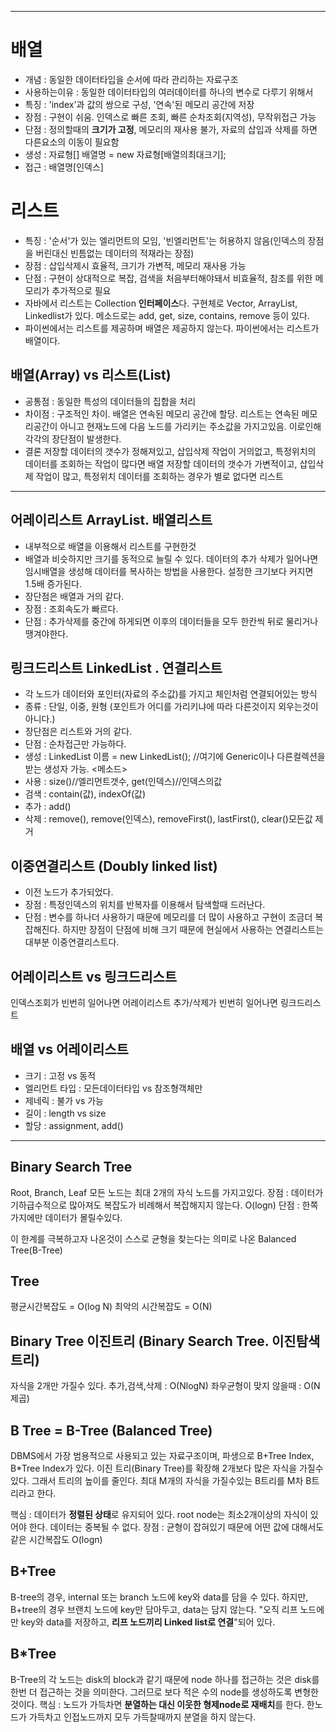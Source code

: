 
---
# 배열
- 개념 : 동일한 데이터타입을 순서에 따라 관리하는 자료구조
- 사용하는이유 : 동일한 데이터타입의 여러데이터를 하나의 변수로 다루기 위해서
- 특징 : 'index'과 값의 쌍으로 구성, '연속'된 메모리 공간에 저장
- 장점 : 구현이 쉬움. 인덱스로 빠른 조회, 빠른 순차조회(지역성), 무작위접근 가능
- 단점 : 정의할때의 **크기가 고정**, 메모리의 재사용 불가, 자료의 삽입과 삭제를 하면 다른요소의 이동이 필요함
- 생성 : 자료형[] 배열명 = new 자료형[배열의최대크기];
- 접근 : 배열명[인덱스]

# 리스트
- 특징 : '순서'가 있는 엘리먼트의 모임, '빈엘리먼트'는 허용하지 않음(인덱스의 장점을 버린대신 빈틈없는 데이터의 적재라는 장점)
- 장점 : 삽입삭제시 효율적, 크기가 가변적, 메모리 재사용 가능
- 단점 : 구현이 상대적으로 복잡, 검색을 처음부터해야돼서 비효율적, 참조를 위한 메모리가 추가적으로 필요
- 자바에서 리스트는 Collection **인터페이스**다. 구현체로 Vector, ArrayList, Linkedlist가 있다.
  메소드로는 add, get, size, contains, remove 등이 있다.
- 파이썬에서는 리스트를 제공하며 배열은 제공하지 않는다. 파이썬에서는 리스트가 배열이다.

## 배열(Array) vs 리스트(List)
- 공통점 : 동일한 특성의 데이터들의 집합을 처리
- 차이점 : 구조적인 차이.
  배열은 연속된 메모리 공간에 할당.
  리스트는 연속된 메모리공간이 아니고 현재노드에 다음 노드를 가리키는 주소값을 가지고있음.
  이로인해 각각의 장단점이 발생한다.
- 결론
  저장할 데이터의 갯수가 정해져있고, 삽입삭제 작업이 거의없고, 특정위치의 데이터를 조회하는 작업이 많다면 배열
  저장할 데이터의 갯수가 가변적이고, 삽입삭제 작업이 많고, 특정위치 데이터를 조회하는 경우가 별로 없다면 리스트
---

## 어레이리스트 ArrayList. 배열리스트
- 내부적으로 배열을 이용해서 리스트를 구현한것
- 배열과 비슷하지만 크기를 동적으로 늘릴 수 있다.
 데이터의 추가 삭제가 일어나면 임시배열을 생성해 데이터를 복사하는 방법을 사용한다.
 설정한 크기보다 커지면 1.5배 증가된다.
- 장단점은 배열과 거의 같다.
- 장점 : 조회속도가 빠르다.
- 단점 : 추가삭제를 중간에 하게되면 이후의 데이터들을 모두 한칸씩 뒤로 물리거나 땡겨야한다.

## 링크드리스트 LinkedList . 연결리스트
- 각 노드가 데이터와 포인터(자료의 주소값)를 가지고 체인처럼 연결되어있는 방식
- 종류 : 단일, 이중, 원형
        (포인트가 어디를 가리키냐에 따라 다른것이지 외우는것이 아니다.)
- 장단점은 리스트와 거의 같다.
- 단점 : 순차접근만 가능하다.
- 생성 : LinkedList 이름 = new LinkedList(); 	//여기에 Generic이나 다른컬렉션을 받는 생성자 가능.
<메소드>
- 사용 : size()//엘리먼트갯수, get(인덱스)//인덱스의값
- 검색 : contain(값), indexOf(값)
- 추가 : add()
- 삭제 : remove(), remove(인덱스), removeFirst(), lastFirst(), clear()모든값 제거

## 이중연결리스트 (Doubly linked list)
- 이전 노드가 추가되었다.
- 장점 : 특정인덱스의 위치를 반복자를 이용해서 탐색할때 드러난다.
- 단점 : 변수를 하나더 사용하기 때문에 메모리를 더 많이 사용하고 구현이 조금더 복잡해진다.
하지만 장점이 단점에 비해 크기 때문에 현실에서 사용하는 연결리스트는 대부분 이중연결리스트다.


## 어레이리스트 vs 링크드리스트
인덱스조회가 빈번히 일어나면 어레이리스트
추가/삭제가 빈번히 일어나면 링크드리스트

## 배열 vs 어레이리스트
- 크기 : 고정 vs 동적
- 엘리먼트 타입 : 모든데이터타입 vs 참조형객체만
- 제네릭 : 불가 vs 가능
- 길이 : length vs size
- 할당 : assignment, add()

---
## Binary Search Tree
Root, Branch, Leaf
모든 노드는 최대 2개의 자식 노드를 가지고있다.
장점 : 데이터가 기하급수적으로 많아져도 복잡도가 비례해서 복잡해지지 않는다.
O(logn)
단점 : 한쪽 가지에만 데이터가 몰릴수있다.

이 한계를 극복하고자 나온것이 스스로 균형을 찾는다는 의미로 나온 Balanced Tree(B-Tree)

## Tree
평균시간복잡도 = O(log N)
최악의 시간복잡도 = O(N)

## Binary Tree 이진트리 (Binary Search Tree. 이진탐색트리)
자식을 2개만 가질수 있다.
추가,검색,삭제 : O(NlogN)
좌우균형이 맞지 않을때 : O(N제곱)

## B Tree = B-Tree (Balanced Tree)
DBMS에서 가장 범용적으로 사용되고 있는 자료구조이며, 파생으로 B+Tree Index, B*Tree Index가 있다.
이진 트리(Binary Tree)를 확장해 2개보다 많은 자식을 가질수있다. 그래서 트리의 높이를 줄인다.
최대 M개의 자식을 가질수있는 B트리를 M차 B트리라고 한다.

핵심 : 데이터가 **정렬된 상태**로 유지되어 있다.
	root node는 최소2개이상의 자식이 있어야 한다.
	데이터는 중복될 수 없다.
장점 : 균형이 잡혀있기 때문에 어떤 값에 대해서도 같은 시간복잡도 O(logn)


## B+Tree
 B-tree의 경우, internal 또는 branch 노드에 key와 data를 담을 수 있다.
 하지만, B+tree의 경우 브랜치 노드에 key만 담아두고, data는 담지 않는다.
 "오직 리프 노드에만 key와 data를 저장하고, **리프 노드끼리 Linked list로 연결**"되어 있다.

## B*Tree
B-Tree의 각 노드는 disk의 block과 같기 때문에 node 하나를 접근하는 것은 disk를 한번 더 접근하는 것을 의미한다.
그러므로 보다 적은 수의 node를 생성하도록 변형한것이다.
핵심 : 노드가 가득차면 **분열하는 대신 이웃한 형제node로 재배치**를 한다.
      한노드가 가득차고 인접노드까지 모두 가득찰때까지 분열을 하지 않는다.
